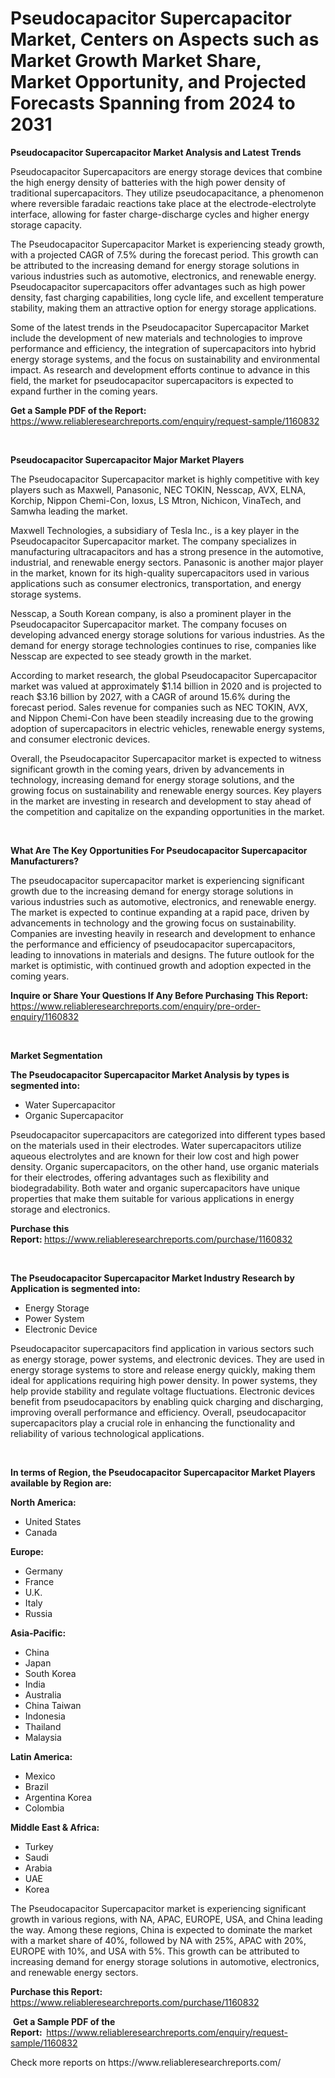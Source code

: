 <p><h1>Pseudocapacitor Supercapacitor Market, Centers on Aspects such as Market Growth Market Share, Market Opportunity, and Projected Forecasts Spanning from 2024 to 2031</h1></p><p><strong>Pseudocapacitor Supercapacitor Market Analysis and Latest Trends</strong></p>
<p><p>Pseudocapacitor Supercapacitors are energy storage devices that combine the high energy density of batteries with the high power density of traditional supercapacitors. They utilize pseudocapacitance, a phenomenon where reversible faradaic reactions take place at the electrode-electrolyte interface, allowing for faster charge-discharge cycles and higher energy storage capacity.</p><p>The Pseudocapacitor Supercapacitor Market is experiencing steady growth, with a projected CAGR of 7.5% during the forecast period. This growth can be attributed to the increasing demand for energy storage solutions in various industries such as automotive, electronics, and renewable energy. Pseudocapacitor supercapacitors offer advantages such as high power density, fast charging capabilities, long cycle life, and excellent temperature stability, making them an attractive option for energy storage applications.</p><p>Some of the latest trends in the Pseudocapacitor Supercapacitor Market include the development of new materials and technologies to improve performance and efficiency, the integration of supercapacitors into hybrid energy storage systems, and the focus on sustainability and environmental impact. As research and development efforts continue to advance in this field, the market for pseudocapacitor supercapacitors is expected to expand further in the coming years.</p></p>
<p><strong>Get a Sample PDF of the Report:&nbsp;</strong> <a href="https://www.reliableresearchreports.com/enquiry/request-sample/1160832">https://www.reliableresearchreports.com/enquiry/request-sample/1160832</a></p>
<p>&nbsp;</p>
<p><strong>Pseudocapacitor Supercapacitor Major Market Players</strong></p>
<p><p>The Pseudocapacitor Supercapacitor market is highly competitive with key players such as Maxwell, Panasonic, NEC TOKIN, Nesscap, AVX, ELNA, Korchip, Nippon Chemi-Con, Ioxus, LS Mtron, Nichicon, VinaTech, and Samwha leading the market. </p><p>Maxwell Technologies, a subsidiary of Tesla Inc., is a key player in the Pseudocapacitor Supercapacitor market. The company specializes in manufacturing ultracapacitors and has a strong presence in the automotive, industrial, and renewable energy sectors. Panasonic is another major player in the market, known for its high-quality supercapacitors used in various applications such as consumer electronics, transportation, and energy storage systems.</p><p>Nesscap, a South Korean company, is also a prominent player in the Pseudocapacitor Supercapacitor market. The company focuses on developing advanced energy storage solutions for various industries. As the demand for energy storage technologies continues to rise, companies like Nesscap are expected to see steady growth in the market.</p><p>According to market research, the global Pseudocapacitor Supercapacitor market was valued at approximately $1.14 billion in 2020 and is projected to reach $3.16 billion by 2027, with a CAGR of around 15.6% during the forecast period. Sales revenue for companies such as NEC TOKIN, AVX, and Nippon Chemi-Con have been steadily increasing due to the growing adoption of supercapacitors in electric vehicles, renewable energy systems, and consumer electronic devices.</p><p>Overall, the Pseudocapacitor Supercapacitor market is expected to witness significant growth in the coming years, driven by advancements in technology, increasing demand for energy storage solutions, and the growing focus on sustainability and renewable energy sources. Key players in the market are investing in research and development to stay ahead of the competition and capitalize on the expanding opportunities in the market.</p></p>
<p>&nbsp;</p>
<p><strong>What Are The Key Opportunities For Pseudocapacitor Supercapacitor Manufacturers?</strong></p>
<p><p>The pseudocapacitor supercapacitor market is experiencing significant growth due to the increasing demand for energy storage solutions in various industries such as automotive, electronics, and renewable energy. The market is expected to continue expanding at a rapid pace, driven by advancements in technology and the growing focus on sustainability. Companies are investing heavily in research and development to enhance the performance and efficiency of pseudocapacitor supercapacitors, leading to innovations in materials and designs. The future outlook for the market is optimistic, with continued growth and adoption expected in the coming years.</p></p>
<p><strong>Inquire or Share Your Questions If Any Before Purchasing This Report:</strong> <a href="https://www.reliableresearchreports.com/enquiry/pre-order-enquiry/1160832">https://www.reliableresearchreports.com/enquiry/pre-order-enquiry/1160832</a></p>
<p>&nbsp;</p>
<p><strong>Market Segmentation</strong></p>
<p><strong>The Pseudocapacitor Supercapacitor Market Analysis by types is segmented into:</strong></p>
<p><ul><li>Water Supercapacitor</li><li>Organic Supercapacitor</li></ul></p>
<p><p>Pseudocapacitor supercapacitors are categorized into different types based on the materials used in their electrodes. Water supercapacitors utilize aqueous electrolytes and are known for their low cost and high power density. Organic supercapacitors, on the other hand, use organic materials for their electrodes, offering advantages such as flexibility and biodegradability. Both water and organic supercapacitors have unique properties that make them suitable for various applications in energy storage and electronics.</p></p>
<p><strong>Purchase this Report:&nbsp;</strong><a href="https://www.reliableresearchreports.com/purchase/1160832">https://www.reliableresearchreports.com/purchase/1160832</a></p>
<p>&nbsp;</p>
<p><strong>The Pseudocapacitor Supercapacitor Market Industry Research by Application is segmented into:</strong></p>
<p><ul><li>Energy Storage</li><li>Power System</li><li>Electronic Device</li></ul></p>
<p><p>Pseudocapacitor supercapacitors find application in various sectors such as energy storage, power systems, and electronic devices. They are used in energy storage systems to store and release energy quickly, making them ideal for applications requiring high power density. In power systems, they help provide stability and regulate voltage fluctuations. Electronic devices benefit from pseudocapacitors by enabling quick charging and discharging, improving overall performance and efficiency. Overall, pseudocapacitor supercapacitors play a crucial role in enhancing the functionality and reliability of various technological applications.</p></p>
<p>&nbsp;</p>
<p><strong>In terms of Region, the Pseudocapacitor Supercapacitor Market Players available by Region are:</strong></p>
<p>
    <p> <strong> North America: </strong>
        <ul>
            <li>United States</li>
            <li>Canada</li>
        </ul>
        </p> 
    <p> <strong> Europe: </strong>
        <ul>
            <li>Germany</li>
            <li>France</li>
            <li>U.K.</li>
            <li>Italy</li>
            <li>Russia</li>
        </ul>
        </p> 
    <p> <strong> Asia-Pacific: </strong>
        <ul>
            <li>China</li>
            <li>Japan</li>
            <li>South Korea</li>
            <li>India</li>
            <li>Australia</li>
            <li>China Taiwan</li>
            <li>Indonesia</li>
            <li>Thailand</li>
            <li>Malaysia</li>
        </ul>
        </p> 
    <p> <strong> Latin America: </strong>
        <ul>
            <li>Mexico</li>
            <li>Brazil</li>
            <li>Argentina Korea</li>
            <li>Colombia</li>
        </ul>
        </p> 
    <p> <strong> Middle East & Africa: </strong>
        <ul>
            <li>Turkey</li>
            <li>Saudi</li>
            <li>Arabia</li>
            <li>UAE</li>
            <li>Korea</li>
        </ul>
    </p>
    </p>
<p><p>The Pseudocapacitor Supercapacitor market is experiencing significant growth in various regions, with NA, APAC, EUROPE, USA, and China leading the way. Among these regions, China is expected to dominate the market with a market share of 40%, followed by NA with 25%, APAC with 20%, EUROPE with 10%, and USA with 5%. This growth can be attributed to increasing demand for energy storage solutions in automotive, electronics, and renewable energy sectors.</p></p>
<p><strong>Purchase this Report: </strong><a href="https://www.reliableresearchreports.com/purchase/1160832">https://www.reliableresearchreports.com/purchase/1160832</a></p>
<p>&nbsp;<strong>Get a Sample PDF of the Report:&nbsp;&nbsp;</strong><a href="https://www.reliableresearchreports.com/enquiry/request-sample/1160832">https://www.reliableresearchreports.com/enquiry/request-sample/1160832</a></p>
<p><strong></strong></p>
<p>Check more reports on https://www.reliableresearchreports.com/</p>